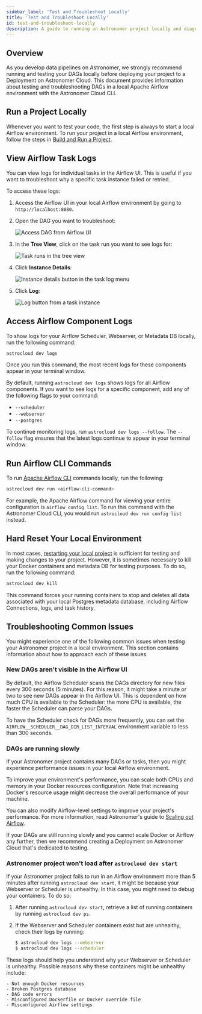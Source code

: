 ```yaml
---
sidebar_label: 'Test and Troubleshoot Locally'
title: 'Test and Troubleshoot Locally'
id: test-and-troubleshoot-locally
description: A guide to running an Astronomer project locally and diagnosing common problems.
---
```


## Overview

As you develop data pipelines on Astronomer, we strongly recommend running and testing your DAGs locally before deploying your project to a Deployment on Astronomer Cloud. This document provides information about testing and troubleshooting DAGs in a local Apache Airflow environment with the Astronomer Cloud CLI.

## Run a Project Locally

Whenever you want to test your code, the first step is always to start a local Airflow environment. To run your project in a local Airflow environment, follow the steps in [Build and Run a Project](develop-project.md#build-and-run-a-project-locally).

## View Airflow Task Logs

You can view logs for individual tasks in the Airflow UI. This is useful if you want to troubleshoot why a specific task instance failed or retried.

To access these logs:

1. Access the Airflow UI in your local Airflow environment by going to `http://localhost:8080`.
2. Open the DAG you want to troubleshoot:

    <div class="text--center">
    <img src="/img/docs/open-dag.png" alt="Access DAG from Airflow UI" />
    </div>

3. In the **Tree View**, click on the task run you want to see logs for:

    <div class="text--center">
    <img src="/img/docs/tree-view.png" alt="Task runs in the tree view" />
    </div>

4. Click **Instance Details**:

    <div class="text--center">
    <img src="/img/docs/instance-details.png" alt="Instance details button in the task log menu" />
    </div>

5. Click **Log**:

    <div class="text--center">
    <img src="/img/docs/task-log.png" alt="Log button from a task instance" />
    </div>

## Access Airflow Component Logs

To show logs for your Airflow Scheduler, Webserver, or Metadata DB locally, run the following command:

```sh
astrocloud dev logs
```

Once you run this command, the most recent logs for these components appear in your terminal window.

By default, running `astrocloud dev logs` shows logs for all Airflow components. If you want to see logs for a specific component, add any of the following flags to your command:

- `--scheduler`
- `--webserver`
- `--postgres`

To continue monitoring logs, run `astrocloud dev logs --follow`. The `--follow` flag ensures that the latest logs continue to appear in your terminal window.

## Run Airflow CLI Commands

To run [Apache Airflow CLI](https://airflow.apache.org/docs/apache-airflow/stable/cli-and-env-variables-ref.html) commands locally, run the following:

```sh
astrocloud dev run <airflow-cli-command>
```

For example, the Apache Airflow command for viewing your entire configuration is `airflow config list`. To run this command with the Astronomer Cloud CLI, you would run `astrocloud dev run config list` instead.

## Hard Reset Your Local Environment

In most cases, [restarting your local project](develop-project.md#restart-your-local-environment) is sufficient for testing and making changes to your project. However, it is sometimes necessary to kill your Docker containers and metadata DB for testing purposes. To do so, run the following command:

```sh
astrocloud dev kill
```

This command forces your running containers to stop and deletes all data associated with your local Postgres metadata database, including Airflow Connections, logs, and task history.

## Troubleshooting Common Issues

You might experience one of the following common issues when testing your Astronomer project in a local environment. This section contains information about how to approach each of these issues.

### New DAGs aren't visible in the Airflow UI

By default, the Airflow Scheduler scans the DAGs directory for new files every 300 seconds (5 minutes). For this reason, it might take a minute or two to see new DAGs appear in the Airflow UI. This is dependent on how much CPU is available to the Scheduler: the more CPU is available, the faster the Scheduler can parse your DAGs.

To have the Scheduler check for DAGs more frequently, you can set the `AIRFLOW__SCHEDULER__DAG_DIR_LIST_INTERVAL` environment variable to less than 300 seconds.

### DAGs are running slowly

If your Astronomer project contains many DAGs or tasks, then you might experience performance issues in your local Airflow environment.

To improve your environment's performance, you can scale both CPUs and memory in your Docker resources configuration. Note that increasing Docker's resource usage might decrease the overall performance of your machine.

You can also modify Airflow-level settings to improve your project's performance. For more information, read Astronomer's guide to [Scaling out Airflow](https://www.astronomer.io/guides/airflow-scaling-workers).

If your DAGs are still running slowly and you cannot scale Docker or Airflow any further, then we recommend creating a Deployment on Astronomer Cloud that's dedicated to testing.

### Astronomer project won't load after `astrocloud dev start`

If your Astronomer project fails to run in an Airflow environment more than 5 minutes after running `astrocloud dev start`, it might be because your Webserver or Scheduler is unhealthy. In this case, you might need to debug your containers. To do so:

1. After running `astrocloud dev start`, retrieve a list of running containers by running `astrocloud dev ps`.
2. If the Webserver and Scheduler containers exist but are unhealthy, check their logs by running:

    ```sh
    $ astrocloud dev logs --webserver
    $ astrocloud dev logs --scheduler
    ```

These logs should help you understand why your Webserver or Scheduler is unhealthy. Possible reasons why these containers might be unhealthy include:

    - Not enough Docker resources
    - Broken Postgres database
    - DAG code errors
    - Misconfigured Dockerfile or Docker override file
    - Misconfigured Airflow settings
